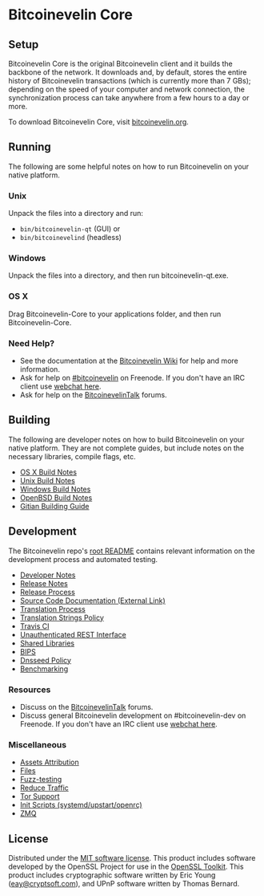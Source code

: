 Bitcoinevelin Core
=============

Setup
---------------------
Bitcoinevelin Core is the original Bitcoinevelin client and it builds the backbone of the network. It downloads and, by default, stores the entire history of Bitcoinevelin transactions (which is currently more than 7 GBs); depending on the speed of your computer and network connection, the synchronization process can take anywhere from a few hours to a day or more.

To download Bitcoinevelin Core, visit [bitcoinevelin.org](https://bitcoinevelin.org).

Running
---------------------
The following are some helpful notes on how to run Bitcoinevelin on your native platform.

### Unix

Unpack the files into a directory and run:

- `bin/bitcoinevelin-qt` (GUI) or
- `bin/bitcoinevelind` (headless)

### Windows

Unpack the files into a directory, and then run bitcoinevelin-qt.exe.

### OS X

Drag Bitcoinevelin-Core to your applications folder, and then run Bitcoinevelin-Core.

### Need Help?

* See the documentation at the [Bitcoinevelin Wiki](https://bitcoinevelin.info/)
for help and more information.
* Ask for help on [#bitcoinevelin](http://webchat.freenode.net?channels=bitcoinevelin) on Freenode. If you don't have an IRC client use [webchat here](http://webchat.freenode.net?channels=bitcoinevelin).
* Ask for help on the [BitcoinevelinTalk](https://bitcoinevelintalk.io/) forums.

Building
---------------------
The following are developer notes on how to build Bitcoinevelin on your native platform. They are not complete guides, but include notes on the necessary libraries, compile flags, etc.

- [OS X Build Notes](build-osx.md)
- [Unix Build Notes](build-unix.md)
- [Windows Build Notes](build-windows.md)
- [OpenBSD Build Notes](build-openbsd.md)
- [Gitian Building Guide](gitian-building.md)

Development
---------------------
The Bitcoinevelin repo's [root README](/README.md) contains relevant information on the development process and automated testing.

- [Developer Notes](developer-notes.md)
- [Release Notes](release-notes.md)
- [Release Process](release-process.md)
- [Source Code Documentation (External Link)](https://dev.visucore.com/bitcoinevelin/doxygen/)
- [Translation Process](translation_process.md)
- [Translation Strings Policy](translation_strings_policy.md)
- [Travis CI](travis-ci.md)
- [Unauthenticated REST Interface](REST-interface.md)
- [Shared Libraries](shared-libraries.md)
- [BIPS](bips.md)
- [Dnsseed Policy](dnsseed-policy.md)
- [Benchmarking](benchmarking.md)

### Resources
* Discuss on the [BitcoinevelinTalk](https://bitcoinevelintalk.io/) forums.
* Discuss general Bitcoinevelin development on #bitcoinevelin-dev on Freenode. If you don't have an IRC client use [webchat here](http://webchat.freenode.net/?channels=bitcoinevelin-dev).

### Miscellaneous
- [Assets Attribution](assets-attribution.md)
- [Files](files.md)
- [Fuzz-testing](fuzzing.md)
- [Reduce Traffic](reduce-traffic.md)
- [Tor Support](tor.md)
- [Init Scripts (systemd/upstart/openrc)](init.md)
- [ZMQ](zmq.md)

License
---------------------
Distributed under the [MIT software license](/COPYING).
This product includes software developed by the OpenSSL Project for use in the [OpenSSL Toolkit](https://www.openssl.org/). This product includes
cryptographic software written by Eric Young ([eay@cryptsoft.com](mailto:eay@cryptsoft.com)), and UPnP software written by Thomas Bernard.
